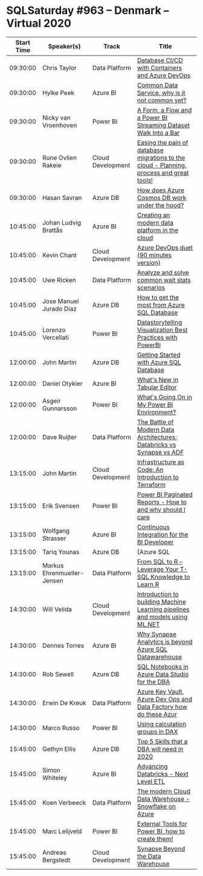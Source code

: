 # SQLSaturday #963 – Denmark – Virtual 2020
Start Time|Speaker(s)|Track|Title
---|---|---|---
09:30:00|Chris Taylor|Data Platform|[Database CI/CD with Containers and Azure DevOps](100909.md)
09:30:00|Hylke Peek|Azure BI|[Common Data Service, why is it not common yet?](101013.md)
09:30:00|Nicky van Vroenhoven|Power BI|[A Form, a Flow and a Power BI Streaming Dataset Walk Into a Bar](101154.md)
09:30:00|Rune Ovlien Rakeie|Cloud Development|[Easing the pain of database migrations to the cloud - Planning, process and great tools!](101752.md)
09:30:00|Hasan Savran|Azure DB|[How does Azure Cosmos DB work under the hood?](107520.md)
10:45:00|Johan Ludvig Brattås|Azure BI|[Creating an modern data platform in the cloud](100922.md)
10:45:00|Kevin Chant|Cloud Development|[Azure DevOps duet (90 minutes version)](100954.md)
10:45:00|Uwe Ricken|Data Platform|[Analyze and solve common wait stats scenarios](100964.md)
10:45:00|Jose Manuel Jurado Diaz|Azure DB|[How to get the most from Azure SQL Database](102502.md)
10:45:00|Lorenzo Vercellati|Power BI|[Datastorytelling  Visualization Best Practices with PowerBi](103284.md)
12:00:00|John Martin|Azure DB|[Getting Started with Azure SQL Database](100917.md)
12:00:00|Daniel Otykier|Azure BI|[What's New in Tabular Editor](101562.md)
12:00:00|Asgeir Gunnarsson|Power BI|[What's Going On in My Power BI Environment?](101943.md)
12:00:00|Dave Ruijter|Data Platform|[The Battle of Modern Data Architectures: Databricks vs Synapse vs ADF](107537.md)
13:15:00|John Martin|Cloud Development|[Infrastructure as Code: An Introduction to Terraform](100916.md)
13:15:00|Erik Svensen|Power BI|[Power BI Paginated Reports - How to and why should I care](102871.md)
13:15:00|Wolfgang Strasser|Azure BI|[Continuous Integration for the BI Developer](107465.md)
13:15:00|Tariq Younas|Azure DB|[Azure SQL || SQL Server || Which one is right for me?](107466.md)
13:15:00|Markus Ehrenmueller-Jensen|Data Platform|[From SQL to R – Leverage Your T-SQL Knowledge to Learn R](107510.md)
14:30:00|Will Velida|Cloud Development|[Introduction to building Machine Learning pipelines and models using ML.NET](101091.md)
14:30:00|Dennes Torres|Azure BI|[Why Synapse Analytics is beyond Azure SQL Datawarehouse](101322.md)
14:30:00|Rob Sewell|Azure DB|[SQL Notebooks in Azure Data Studio for the DBA](103577.md)
14:30:00|Erwin De Kreuk|Data Platform|[Azure Key Vault, Azure Dev Ops and Data Factory how do these Azur](107523.md)
14:30:00|Marco Russo|Power BI|[Using calculation groups in DAX](107536.md)
15:45:00|Gethyn Ellis|Azure DB|[Top 5 Skills that a DBA will need in 2020](101033.md)
15:45:00|Simon Whiteley|Azure BI|[Advancing Databricks - Next Level ETL](102806.md)
15:45:00|Koen Verbeeck|Data Platform|[The modern Cloud Data Warehouse - Snowflake on Azure](107462.md)
15:45:00|Marc Lelijveld|Power BI|[External Tools for Power BI, how to create them!](107529.md)
15:45:00|Andreas Bergstedt|Cloud Development|[Synapse Beyond the Data Warehouse](107901.md)
